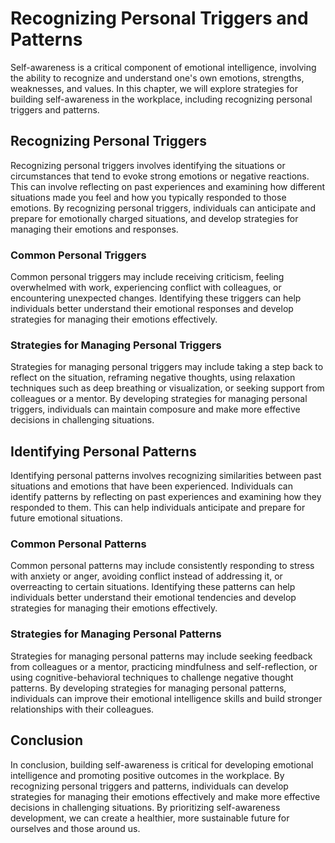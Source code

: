 Recognizing Personal Triggers and Patterns
==============================================================================

Self-awareness is a critical component of emotional intelligence, involving the ability to recognize and understand one's own emotions, strengths, weaknesses, and values. In this chapter, we will explore strategies for building self-awareness in the workplace, including recognizing personal triggers and patterns.

Recognizing Personal Triggers
-----------------------------

Recognizing personal triggers involves identifying the situations or circumstances that tend to evoke strong emotions or negative reactions. This can involve reflecting on past experiences and examining how different situations made you feel and how you typically responded to those emotions. By recognizing personal triggers, individuals can anticipate and prepare for emotionally charged situations, and develop strategies for managing their emotions and responses.

### Common Personal Triggers

Common personal triggers may include receiving criticism, feeling overwhelmed with work, experiencing conflict with colleagues, or encountering unexpected changes. Identifying these triggers can help individuals better understand their emotional responses and develop strategies for managing their emotions effectively.

### Strategies for Managing Personal Triggers

Strategies for managing personal triggers may include taking a step back to reflect on the situation, reframing negative thoughts, using relaxation techniques such as deep breathing or visualization, or seeking support from colleagues or a mentor. By developing strategies for managing personal triggers, individuals can maintain composure and make more effective decisions in challenging situations.

Identifying Personal Patterns
-----------------------------

Identifying personal patterns involves recognizing similarities between past situations and emotions that have been experienced. Individuals can identify patterns by reflecting on past experiences and examining how they responded to them. This can help individuals anticipate and prepare for future emotional situations.

### Common Personal Patterns

Common personal patterns may include consistently responding to stress with anxiety or anger, avoiding conflict instead of addressing it, or overreacting to certain situations. Identifying these patterns can help individuals better understand their emotional tendencies and develop strategies for managing their emotions effectively.

### Strategies for Managing Personal Patterns

Strategies for managing personal patterns may include seeking feedback from colleagues or a mentor, practicing mindfulness and self-reflection, or using cognitive-behavioral techniques to challenge negative thought patterns. By developing strategies for managing personal patterns, individuals can improve their emotional intelligence skills and build stronger relationships with their colleagues.

Conclusion
----------

In conclusion, building self-awareness is critical for developing emotional intelligence and promoting positive outcomes in the workplace. By recognizing personal triggers and patterns, individuals can develop strategies for managing their emotions effectively and make more effective decisions in challenging situations. By prioritizing self-awareness development, we can create a healthier, more sustainable future for ourselves and those around us.
